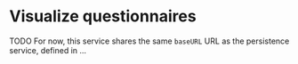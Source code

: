 # Visualize questionnaires

TODO
For now, this service shares the same `baseURL` URL as the persistence service, defined in ...
